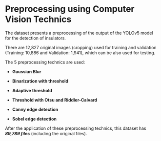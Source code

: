 # Preprocessing using Computer Vision Technics

The dataset presents a preprocessing of the output of the YOLOv5 model for the detection of insulators.

There are 12,827 original images (cropping) used for training and validation (Training: 10,886 and Validation: 1,941), which can be also used for testing.
 
The 5 preprocessing technics are used:

* **Gaussian Blur**

* **Binarization with threshold**

* **Adaptive threshold**

* **Threshold with Otsu and Riddler-Calvard**

* **Canny edge detection**

* **Sobel edge detection**

After the application of these preprocessing technics, this dataset has ***89,789 files*** (including the original files).
